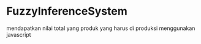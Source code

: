# FuzzyInferenceSystem
 mendapatkan nilai total yang produk yang harus di produksi menggunakan javascript
